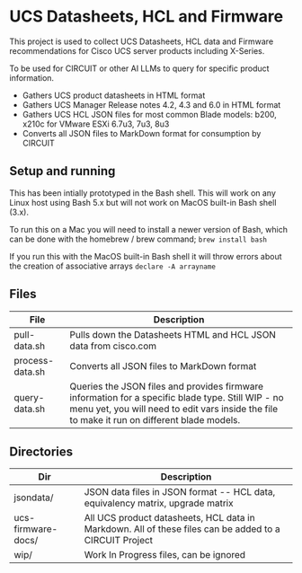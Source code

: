 # UCS Datasheets, HCL and Firmware

This project is used to collect UCS Datasheets, HCL data and Firmware recommendations for Cisco UCS server products including X-Series.

To be used for CIRCUIT or other AI LLMs to query for specific product information.

* Gathers UCS product datasheets in HTML format
* Gathers UCS Manager Release notes 4.2, 4.3 and 6.0 in HTML format
* Gathers UCS HCL JSON files for most common Blade models: b200, x210c for VMware ESXi 6.7u3, 7u3, 8u3
* Converts all JSON files to MarkDown format for consumption by CIRCUIT

## Setup and running
This has been intially prototyped in the Bash shell. This will work on any Linux host using Bash 5.x but will not work on MacOS built-in Bash shell (3.x). 

To run this on a Mac you will need to install a newer version of Bash, which can be done with the homebrew / brew command;
```brew install bash```


If you run this with the MacOS built-in Bash shell it will throw errors about the creation of associative arrays ```declare -A arrayname```

## Files
| File | Description |
| -- | -- |
| pull-data.sh | Pulls down the Datasheets HTML and HCL JSON data from cisco.com |
| process-data.sh | Converts all JSON files to MarkDown format |
| query-data.sh | Queries the JSON files and provides firmware information for a specific blade type. Still WIP  - no menu yet, you will need to edit vars inside the file to make it run on different blade models. |


## Directories
  
| Dir | Description |
|--|--|
| jsondata/ | JSON data files in JSON format -- HCL data, equivalency matrix, upgrade matrix |
| ucs-firmware-docs/ | All UCS product datasheets, HCL data in Markdown. All of these files can be added to a CIRCUIT Project | 
| wip/ | Work In Progress files, can be ignored |


